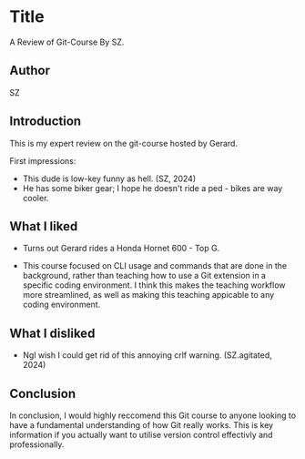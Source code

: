 # Title
A Review of Git-Course By SZ.



## Author
SZ


## Introduction
This is my expert review on the git-course hosted by Gerard.

First impressions: 

- This dude is low-key funny as hell. (SZ, 2024)
- He has some biker gear; I hope he doesn't ride a ped - bikes are way cooler.


## What I liked

- Turns out Gerard rides a Honda Hornet 600 - Top G.

- This course focused on CLI usage and commands that are done in the background, rather than teaching how to use a Git extension in a specific coding environment. I think this makes the teaching workflow more streamlined, as well as making this teaching appicable to any coding environment.


## What I disliked

- Ngl wish I could get rid of this annoying crlf warning. (SZ.agitated, 2024)


## Conclusion

In conclusion, I would highly reccomend this Git course to anyone looking to have a fundamental understanding of how Git really works. This is key information if you actually want to utilise version control effectivly and professionally.